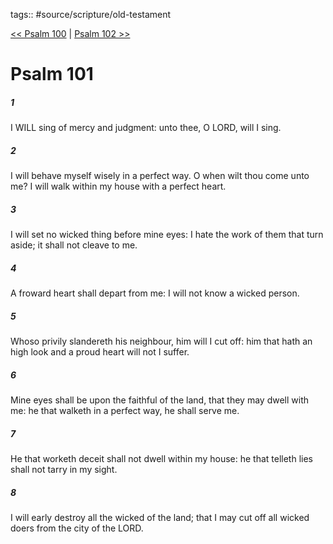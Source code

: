 tags:: #source/scripture/old-testament

[<< Psalm 100](old-testament/19_Psalms/Psalm_100.md) | [Psalm 102 >>](old-testament/19_Psalms/Psalm_102.md)

# Psalm 101

##### 1

I WILL sing of mercy and judgment: unto thee, O LORD, will I sing.

##### 2

I will behave myself wisely in a perfect way. O when wilt thou come unto me? I will walk within my house with a perfect heart.

##### 3

I will set no wicked thing before mine eyes: I hate the work of them that turn aside; it shall not cleave to me.

##### 4

A froward heart shall depart from me: I will not know a wicked person.

##### 5

Whoso privily slandereth his neighbour, him will I cut off: him that hath an high look and a proud heart will not I suffer.

##### 6

Mine eyes shall be upon the faithful of the land, that they may dwell with me: he that walketh in a perfect way, he shall serve me.

##### 7

He that worketh deceit shall not dwell within my house: he that telleth lies shall not tarry in my sight.

##### 8

I will early destroy all the wicked of the land; that I may cut off all wicked doers from the city of the LORD.
